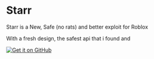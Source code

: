 # Starr
Starr is a New, Safe (no rats) and better exploit for Roblox

With a fresh design, the safest api that i found and 

[![Get it on GitHub](https://img.shields.io/badge/Get%20it%20on-GitHub-blue?style=for-the-badge)](https://github.com/ZesGit/Starr)
